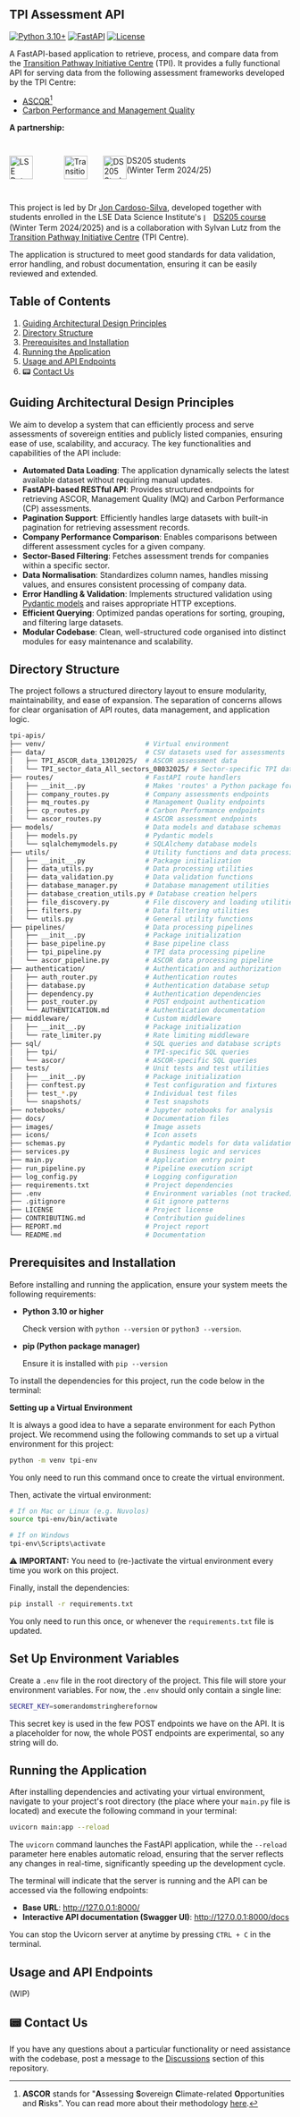 ## TPI Assessment API 

[![Python 3.10+](https://img.shields.io/badge/python-3.10+-blue.svg)](https://www.python.org/downloads/)
[![FastAPI](https://img.shields.io/badge/FastAPI-0.115.7-green.svg)](https://fastapi.tiangolo.com/)
[![License](https://img.shields.io/badge/license-MIT-blue.svg)](LICENSE)

A FastAPI-based application to retrieve, process, and compare data from the [Transition Pathway Initiative Centre](https://www.transitionpathwayinitiative.org/) (TPI). It provides a fully functional API for serving data from the following assessment frameworks developed by the TPI Centre: 

* [ASCOR](https://www.transitionpathwayinitiative.org/ascor)[^1]
* [Carbon Performance and Management Quality](https://www.transitionpathwayinitiative.org/corporates)

**A partnership:**

<div style="display: flex; justify-content: top; vertical-align: middle; align-items: center; gap: 2em; margin: 2em 0;">
<a href="https://lse.ac.uk/dsi"><img src="./icons/LSE_DSI.png" alt="LSE Data Science Institute" role="presentation" style="object-fit: contain;height:3em;margin-right:2em"/></a>

<a href="https://www.transitionpathwayinitiative.org/"><img src="./icons/TPI.png" alt="Transition Pathway Initiative" role="presentation" style="object-fit: contain;height:3em;"/></a>

<a href="https://lse-dsi.github.io/DS205" style="align-items:middle"><img src="./icons/DS205_2024_25_icon_200px.png" alt="DS205 Students" role="presentation" style="object-fit: contain;height:3em;"><span style="display:block;float:right">DS205 students <br>(Winter Term 2024/25)</span></a>
</div>

[^1]: **ASCOR** stands for "**A**ssessing **S**overeign **C**limate-related **O**pportunities and **R**isks". You can read more about their methodology [here](https://www.transitionpathwayinitiative.org/publications/2024-ascor-framework-methodology-note-version-1-1).

This project is led by Dr [Jon Cardoso-Silva](https://jonjoncardoso.github.io), developed together with students enrolled in the LSE Data Science Institute's <img src="./icons/DS205_2024_25_icon_200px.png" alt="Image Created with AI Designer" role="presentation" style="object-fit: cover;width:1em;height:1em;vertical-align: middle;padding-bottom: 0.2em;"/> [DS205 course](https://lse-dsi.github.io/DS205) (Winter Term 2024/2025) and is a collaboration with Sylvan Lutz from the [Transition Pathway Initiative Centre](https://www.transitionpathwayinitiative.org/) (TPI Centre). 

The application is structured to meet good standards for data validation, error handling, and robust documentation, ensuring it can be easily reviewed and extended.

## Table of Contents
1. [Guiding Architectural Design Principles](#features)
2. [Directory Structure](#directory-structure)
3. [Prerequisites and Installation](#prerequisites-and-installation)
4. [Running the Application](#running-the-application)
5. [Usage and API Endpoints](#usage-and-api-endpoints)
6. 📟 [Contact Us](#-contact-us)

## Guiding Architectural Design Principles

We aim to develop a system that can efficiently process and serve assessments of sovereign entities and publicly listed companies, ensuring ease of use, scalability, and accuracy. The key functionalities and capabilities of the API include:

- **Automated Data Loading**: The application dynamically selects the latest available dataset without requiring manual updates.
- **FastAPI-based RESTful API**: Provides structured endpoints for retrieving ASCOR, Management Quality (MQ) and Carbon Performance (CP) assessments.
- **Pagination Support**: Efficiently handles large datasets with built-in pagination for retrieving assessment records.
- **Company Performance Comparison**: Enables comparisons between different assessment cycles for a given company.
- **Sector-Based Filtering**: Fetches assessment trends for companies within a specific sector.
- **Data Normalisation**: Standardizes column names, handles missing values, and ensures consistent processing of company data.
- **Error Handling & Validation**: Implements structured validation using [Pydantic models](https://docs.pydantic.dev/latest/) and raises appropriate HTTP exceptions.
- **Efficient Querying**: Optimized pandas operations for sorting, grouping, and filtering large datasets.
- **Modular Codebase**: Clean, well-structured code organised into distinct modules for easy maintenance and scalability.

## Directory Structure

The project follows a structured directory layout to ensure modularity, maintainability, and ease of expansion. The separation of concerns allows for clear organisation of API routes, data management, and application logic.

```bash
tpi-apis/
├── venv/                         # Virtual environment
├── data/                         # CSV datasets used for assessments
│   ├── TPI_ASCOR_data_13012025/  # ASCOR assessment data
│   └── TPI_sector_data_All_sectors_08032025/ # Sector-specific TPI data
├── routes/                       # FastAPI route handlers
│   ├── __init__.py               # Makes 'routes' a Python package for imports
│   ├── company_routes.py         # Company assessments endpoints
│   ├── mq_routes.py              # Management Quality endpoints
│   ├── cp_routes.py              # Carbon Performance endpoints
│   └── ascor_routes.py           # ASCOR assessment endpoints
├── models/                       # Data models and database schemas
│   ├── models.py                 # Pydantic models
│   └── sqlalchemymodels.py       # SQLAlchemy database models
├── utils/                        # Utility functions and data processing
│   ├── __init__.py               # Package initialization
│   ├── data_utils.py             # Data processing utilities
│   ├── data_validation.py        # Data validation functions
│   ├── database_manager.py       # Database management utilities
│   ├── database_creation_utils.py # Database creation helpers
│   ├── file_discovery.py         # File discovery and loading utilities
│   ├── filters.py                # Data filtering utilities
│   └── utils.py                  # General utility functions
├── pipelines/                    # Data processing pipelines
│   ├── __init__.py               # Package initialization
│   ├── base_pipeline.py          # Base pipeline class
│   ├── tpi_pipeline.py           # TPI data processing pipeline
│   └── ascor_pipeline.py         # ASCOR data processing pipeline
├── authentication/               # Authentication and authorization
│   ├── auth_router.py            # Authentication routes
│   ├── database.py               # Authentication database setup
│   ├── dependency.py             # Authentication dependencies
│   ├── post_router.py            # POST endpoint authentication
│   └── AUTHENTICATION.md         # Authentication documentation
├── middleware/                   # Custom middleware
│   ├── __init__.py               # Package initialization
│   └── rate_limiter.py           # Rate limiting middleware
├── sql/                          # SQL queries and database scripts
│   ├── tpi/                      # TPI-specific SQL queries
│   └── ascor/                    # ASCOR-specific SQL queries
├── tests/                        # Unit tests and test utilities
│   ├── __init__.py               # Package initialization
│   ├── conftest.py               # Test configuration and fixtures
│   ├── test_*.py                 # Individual test files
│   └── snapshots/                # Test snapshots
├── notebooks/                    # Jupyter notebooks for analysis
├── docs/                         # Documentation files
├── images/                       # Image assets
├── icons/                        # Icon assets
├── schemas.py                    # Pydantic models for data validation
├── services.py                   # Business logic and services
├── main.py                       # Application entry point
├── run_pipeline.py               # Pipeline execution script
├── log_config.py                 # Logging configuration
├── requirements.txt              # Project dependencies
├── .env                          # Environment variables (not tracked)
├── .gitignore                    # Git ignore patterns
├── LICENSE                       # Project license
├── CONTRIBUTING.md               # Contribution guidelines
├── REPORT.md                     # Project report
└── README.md                     # Documentation
```

## Prerequisites and Installation

Before installing and running the application, ensure your system meets the following requirements:

- **Python 3.10 or higher**

  Check version with `python --version` or `python3 --version`.

- **pip (Python package manager)**

  Ensure it is installed with `pip --version`

To install the dependencies for this project, run the code below in the terminal:

**Setting up a Virtual Environment**

It is always a good idea to have a separate environment for each Python project. We recommend using the following commands to set up a virtual environment for this project:

  ```bash
  python -m venv tpi-env
  ```

  You only need to run this command once to create the virtual environment.

Then, activate the virtual environment:

  ```bash
  # If on Mac or Linux (e.g. Nuvolos)
  source tpi-env/bin/activate

  # If on Windows
  tpi-env\Scripts\activate
  ```

  ⚠️ **IMPORTANT:** You need to (re-)activate the virtual environment every time you work on this project.

Finally, install the dependencies:

  ```bash
  pip install -r requirements.txt
  ```

  You only need to run this once, or whenever the `requirements.txt` file is updated.

## Set Up Environment Variables

Create a `.env` file in the root directory of the project. This file will store your environment variables. For now, the `.env` should only contain a single line:

```bash
SECRET_KEY=somerandomstringherefornow
```

This secret key is used in the few POST endpoints we have on the API. It is a placeholder for now, the whole POST endpoints are experimental, so any string will do.

## Running the Application

After installing dependencies and activating your virtual environment, navigate to your project's root directory (the place where your `main.py` file is located) and execute the following command in your terminal:

  ```bash
  uvicorn main:app --reload
  ```

  The `uvicorn` command launches the FastAPI application, while the `--reload` parameter here enables automatic reload, ensuring that the server reflects any changes in real-time, significantly speeding up the development cycle. 

The terminal will indicate that the server is running and the API can be accessed via the following endpoints: 

- **Base URL**: http://127.0.0.1:8000/
- **Interactive API documentation (Swagger UI)**: http://127.0.0.1:8000/docs

You can stop the Uvicorn server at anytime by pressing `CTRL + C` in the terminal.

## Usage and API Endpoints

(WIP)

## 📟 Contact Us

If you have any questions about a particular functionality or need assistance with the codebase, post a message to the [Discussions](https://github.com/lse-ds205/tpi-apis/discussions) section of this repository.